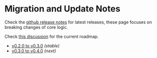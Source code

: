 # Migration and Update Notes

Check the [github release notes](https://github.com/ui-schema/ui-schema/releases) for latest releases, these page focuses on breaking changes of core logic.

Check [this discussion](https://github.com/ui-schema/ui-schema/discussions/184) for the current roadmap.

- [v0.2.0 to v0.3.0](/updates/v0.2.0-v0.3.0) *(stable)*
- [v0.3.0 to v0.4.0](/updates/v0.3.0-v0.4.0) *(next)*
